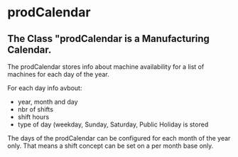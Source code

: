# prodCalendar


## The Class "prodCalendar is a Manufacturing Calendar.

The prodCalendar stores info about machine availability for a list of machines for each day of the year.

For each day info avbout:
+ year, month and day
+ nbr of shifts
+ shift hours
+ type of day (weekday, Sunday, Saturday, Public Holiday
is stored

The days of the prodCalendar can be configured for each month of the year only.
That means a shift concept can be set on a per month base only.


